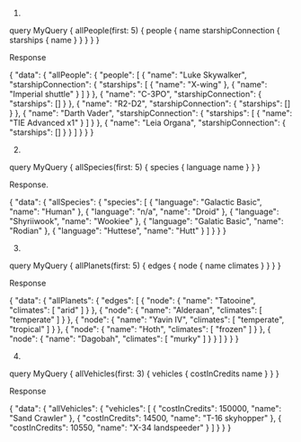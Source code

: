 1. 
query MyQuery {
  allPeople(first: 5) {
    people {
      name
      starshipConnection {
        starships {
          name
        }
      }
    }
  }
}

Response

{
  "data": {
    "allPeople": {
      "people": [
        {
          "name": "Luke Skywalker",
          "starshipConnection": {
            "starships": [
              {
                "name": "X-wing"
              },
              {
                "name": "Imperial shuttle"
              }
            ]
          }
        },
        {
          "name": "C-3PO",
          "starshipConnection": {
            "starships": []
          }
        },
        {
          "name": "R2-D2",
          "starshipConnection": {
            "starships": []
          }
        },
        {
          "name": "Darth Vader",
          "starshipConnection": {
            "starships": [
              {
                "name": "TIE Advanced x1"
              }
            ]
          }
        },
        {
          "name": "Leia Organa",
          "starshipConnection": {
            "starships": []
          }
        }
      ]
    }
  }
}

2. 
query MyQuery {
  allSpecies(first: 5) {
    species {
      language
      name
    }
  }
}

Response.

{
  "data": {
    "allSpecies": {
      "species": [
        {
          "language": "Galactic Basic",
          "name": "Human"
        },
        {
          "language": "n/a",
          "name": "Droid"
        },
        {
          "language": "Shyriiwook",
          "name": "Wookiee"
        },
        {
          "language": "Galatic Basic",
          "name": "Rodian"
        },
        {
          "language": "Huttese",
          "name": "Hutt"
        }
      ]
    }
  }
}

3. 
query MyQuery {
  allPlanets(first: 5) {
    edges {
      node {
        name
        climates
      }
    }
  }
}

Response

{
  "data": {
    "allPlanets": {
      "edges": [
        {
          "node": {
            "name": "Tatooine",
            "climates": [
              "arid"
            ]
          }
        },
        {
          "node": {
            "name": "Alderaan",
            "climates": [
              "temperate"
            ]
          }
        },
        {
          "node": {
            "name": "Yavin IV",
            "climates": [
              "temperate",
              "tropical"
            ]
          }
        },
        {
          "node": {
            "name": "Hoth",
            "climates": [
              "frozen"
            ]
          }
        },
        {
          "node": {
            "name": "Dagobah",
            "climates": [
              "murky"
            ]
          }
        }
      ]
    }
  }
}

4. 
query MyQuery {
  allVehicles(first: 3) {
    vehicles {
      costInCredits
      name
    }
  }
}

Response

{
  "data": {
    "allVehicles": {
      "vehicles": [
        {
          "costInCredits": 150000,
          "name": "Sand Crawler"
        },
        {
          "costInCredits": 14500,
          "name": "T-16 skyhopper"
        },
        {
          "costInCredits": 10550,
          "name": "X-34 landspeeder"
        }
      ]
    }
  }
}